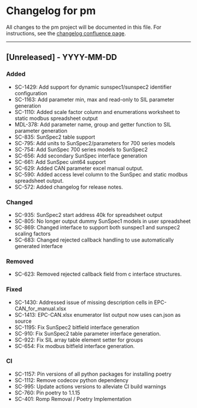 # Changelog for pm

All changes to the pm project will be documented in this file.
For instructions, see the [changelog confluence page](https://epcpower.atlassian.net/l/c/zM7wz0at).

-------------------------------------------------------------------------------

## [Unreleased] - YYYY-MM-DD

### Added

- SC-1429: Add support for dynamic sunspec1/sunspec2 identifier configuration
- SC-1163: Add parameter min, max and read-only to SIL parameter generation
- SC-1110: Added scale factor column and enumerations worksheet to static modbus spreadsheet output
- MDL-378: Add parameter name, group and getter function to SIL parameter generation
- SC-835: SunSpec2 table support
- SC-795: Add units to SunSpec2/parameters for 700 series models
- SC-754: Add SunSpec 700 series models to SunSpec2
- SC-656: Add secondary SunSpec interface generation
- SC-661: Add SunSpec uint64 support
- SC-629: Added CAN parameter excel manual output.
- SC-590: Added access level column to the SunSpec and static modbus spreadsheet output.
- SC-572: Added changelog for release notes.

### Changed

- SC-935: SunSpec2 start address 40k for spreadsheet output
- SC-805: No longer output dummy SunSpec1 models in user spreadsheet
- SC-869: Changed interface to support both sunspec1 and sunspec2 scaling factors
- SC-683: Changed rejected callback handling to use automatically generated interface

### Removed

- SC-623: Removed rejected callback field from c interface structures.

### Fixed

- SC-1430: Addressed issue of missing description cells in EPC-CAN_for_manual.xlsx
- SC-1413: EPC-CAN.xlsx enumerator list output now uses can.json as source
- SC-1195: Fix SunSpec2 bitfield interface generation
- SC-910: Fix SunSpec2 table parameter interface generation.
- SC-922: Fix SIL array table element setter for groups
- SC-654: Fix modbus bitfield interface generation.

### CI

- SC-1157: Pin versions of all python packages for installing poetry
- SC-1112: Remove codecov python dependency
- SC-995: Update actions versions to alleviate CI build warnings
- SC-760: Pin poetry to 1.1.15
- SC-401: Romp Removal / Poetry Implementation
